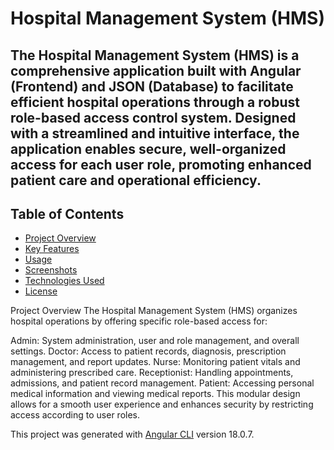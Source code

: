 # Hospital Management System (HMS)

The **Hospital Management System (HMS)** is a comprehensive application built with **Angular** (Frontend) and **JSON** (Database) to facilitate efficient hospital operations through a robust role-based access control system. Designed with a streamlined and intuitive interface, the application enables secure, well-organized access for each user role, promoting enhanced patient care and operational efficiency.
--------------------------------------------------------------

## Table of Contents
- [Project Overview](#project-overview)
- [Key Features](#key-features)
- [Usage](#usage)
- [Screenshots](#screenshots)
- [Technologies Used](#technologies-used)
- [License](#license)



Project Overview
The Hospital Management System (HMS) organizes hospital operations by offering specific role-based access for:

Admin: System administration, user and role management, and overall settings.
Doctor: Access to patient records, diagnosis, prescription management, and report updates.
Nurse: Monitoring patient vitals and administering prescribed care.
Receptionist: Handling appointments, admissions, and patient record management.
Patient: Accessing personal medical information and viewing medical reports.
This modular design allows for a smooth user experience and enhances security by restricting access according to user roles.



This project was generated with [Angular CLI](https://github.com/angular/angular-cli) version 18.0.7.
